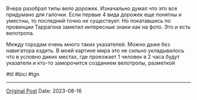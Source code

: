 Вчера разобрал типы вело дорожек. Изначально думал что это все придумано для галочки. Если первые 4 вида  дорожек еще понятны и уместны, то последний точно не существует. Но покатавшись по провинции Таррагона заметил интересные знаки как на фото. Это и есть велотропа. 

Между городам очень много таких указателей. Можно даже без навигатора ездить. В моей картине мира это не сильно укладывалось что в условно диких местах, где проезжает 1 человек в 2 часа будут указатели и кто-то заморочится созданием велотропы, разметкой

#til #bici #tgn

---
[Original Post](https://t.me/lev2tarragona/1453)
Date: 2023-08-16
